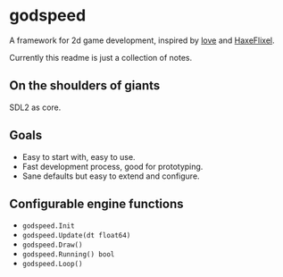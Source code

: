 # godspeed

A framework for 2d game development, inspired by [love](https://love2d.org/) and [HaxeFlixel](https://haxeflixel.com/).

Currently this readme is just a collection of notes.

## On the shoulders of giants

SDL2 as core.

## Goals

- Easy to start with, easy to use.
- Fast development process, good for prototyping.
- Sane defaults but easy to extend and configure.

## Configurable engine functions

- `godspeed.Init`
- `godspeed.Update(dt float64)`
- `godspeed.Draw()`
- `godspeed.Running() bool`
- `godspeed.Loop()`

